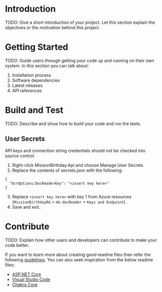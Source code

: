 # Introduction 
TODO: Give a short introduction of your project. Let this section explain the objectives or the motivation behind this project. 

# Getting Started
TODO: Guide users through getting your code up and running on their own system. In this section you can talk about:
1.	Installation process
2.	Software dependencies
3.	Latest releases
4.	API references

# Build and Test
TODO: Describe and show how to build your code and run the tests. 

## User Secrets
API keys and connection string credentials should not be checked into source control.

1. Right-click MissionBirthday.Api and choose Manage User Secrets
2. Replace the contents of secrets.json with the following:
```
{
  "OcrOptions:DocReaderKey": "<insert key here>"
}
```
3. Replace `<insert key here>` with key 1 from Azure resources (`MissionBirthdayRG` > `mb-docReader` > `Keys and Endpoint`).
4. Save and exit.

# Contribute
TODO: Explain how other users and developers can contribute to make your code better. 

If you want to learn more about creating good readme files then refer the following [guidelines](https://docs.microsoft.com/en-us/azure/devops/repos/git/create-a-readme?view=azure-devops). You can also seek inspiration from the below readme files:
- [ASP.NET Core](https://github.com/aspnet/Home)
- [Visual Studio Code](https://github.com/Microsoft/vscode)
- [Chakra Core](https://github.com/Microsoft/ChakraCore)